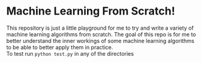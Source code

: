 # Machine Learning From Scratch!
This repository is just a little playground for me to try and write a variety of machine learning algorithms from scratch. The goal of this repo is for me to better understand the inner workings of some machine learning algorithms to be able to better apply them in practice.
<br />
To test run ```python test.py``` in any of the directories
